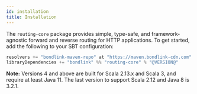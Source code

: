 ```yaml
---
id: installation
title: Installation
---
```


The `routing-core` package provides simple, type-safe, and framework-agnostic forward and reverse routing for HTTP
applications. To get started, add the following to your SBT configuration:

```scala
resolvers += "bondlink-maven-repo" at "https://maven.bondlink-cdn.com"
libraryDependencies += "bondlink" %% "routing-core" % "@VERSION@"
```

**Note:** Versions 4 and above are built for Scala 2.13.x and Scala 3, and require at least Java 11. The last version
to support Scala 2.12 and Java 8 is 3.2.1.
